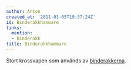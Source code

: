 ```yaml
---
author: Anton
created_at: '2011-01-05T19:37:24Z'
id: Binderakkhammare
links:
  mention:
  - binderakk
title: Binderakkhammare
---
```


Stort krossvapen som används av [binderakkerna].

  [binderakkerna]: binderakk

